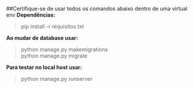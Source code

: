 ##Certifique-se de usar todos os comandos abaixo dentro de uma virtual env
**Dependências:**

  > pip install -r requisitos.txt


**Ao mudar de database usar:**
  > python manage.py makemigrations<br/>
  > python manage.py migrate

**Para testar no local host usar:**
  > python manage.py runserver
